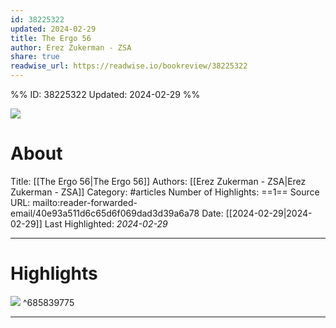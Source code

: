 ```yaml
---
id: 38225322
updated: 2024-02-29
title: The Ergo 56
author: Erez Zukerman - ZSA
share: true
readwise_url: https://readwise.io/bookreview/38225322
---
```


%%
ID: 38225322
Updated: 2024-02-29
%%

![]( https://readwise-assets.s3.amazonaws.com/static/images/article3.5c705a01b476.png)

# About
Title: [[The Ergo 56|The Ergo 56]]
Authors: [[Erez Zukerman - ZSA|Erez Zukerman - ZSA]]
Category: #articles
Number of Highlights: ==1==
Source URL: mailto:reader-forwarded-email/40e93a511d6c65d6f069dad3d39a6a78
Date: [[2024-02-29|2024-02-29]]
Last Highlighted: *2024-02-29*

---

# Highlights

![](https://6463c716e6434c00086d9d19--kind-golick-b3c3d1.netlify.app/assets/images/2023/05/layout-link.png) ^685839775

---